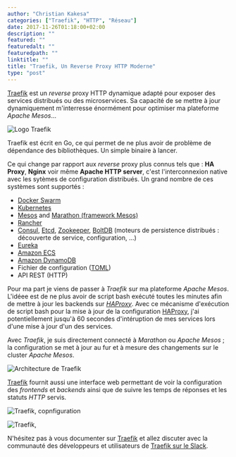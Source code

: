 ```yaml
---
author: "Christian Kakesa"
categories: ["Traefik", "HTTP", "Réseau"]
date: 2017-11-26T01:18:00+02:00
description: ""
featured: ""
featuredalt: ""
featuredpath: ""
linktitle: ""
title: "Traefik, Un Reverse Proxy HTTP Moderne"
type: "post"
---
```


[Traefik](https://traefik.io) est un *reverse* proxy HTTP dynamique adapté pour exposer des services distribués ou des microservices. Sa capacité de se mettre à jour dynamiquement m'interresse énormément pour optimiser ma plateforme *Apache Mesos*...

![Logo Traefik](/images/logo_traefik.png)

Traefik est écrit en Go, ce qui permet de ne plus avoir de problème de dépendance des bibliothèques. Un simple binaire à lancer.

Ce qui change par rapport aux *reverse* proxy plus connus tels que : **HA Proxy**, **Nginx** voir même **Apache HTTP server**, c'est l'interconnexion native avec les sytèmes de configuration distribués.
Un grand nombre de ces systèmes sont supportés :

* [Docker Swarm](https://docs.docker.com/engine/swarm/)
* [Kubernetes](http://kubernetes.io/)
* [Mesos](https://github.com/apache/mesos) and [Marathon (framework Mesos)](https://mesosphere.github.io/marathon/)
* [Rancher](https://rancher.com/)
* [Consul](https://www.consul.io/), [Etcd](https://coreos.com/etcd/), [Zookeeper](https://zookeeper.apache.org/), [BoltDB](https://github.com/boltdb/bolt) (moteurs de persistence distribués : découverte de service, configuration, ...)
* [Eureka](https://github.com/Netflix/eureka)
* [Amazon ECS](https://aws.amazon.com/fr/ecs/)
* [Amazon DynamoDB](https://aws.amazon.com/fr/dynamodb/)
* Fichier de configuration ([TOML](https://github.com/toml-lang/toml))
* API REST (HTTP)

Pour ma part je viens de passer à *Traefik* sur ma plateforme *Apache Mesos*.
L'idéee est de ne plus avoir de script bash exécuté toutes les minutes afin de mettre à jour les backends sur *[HAProxy](http://www.haproxy.org/)*.
Avec ce mécanisme d'exécution de script bash pour la mise à jour de la configuration [HAProxy](http://www.haproxy.org/), j'ai potentiellement jusqu'à 60 secondes d'intéruption de mes services lors d'une mise à jour d'un des services.

Avec *Traefik*, je suis directement connecté à *Marathon* ou *Apache Mesos* ; la configuration se met à jour au fur et à mesure des changements sur le cluster *Apache Mesos*.

![Architecture de Traefik](/images/traefik_architecture.png)

[Traefik](https://traefik.io) fournit aussi une interface web permettant de voir la configuration des *frontends* et *backends* ainsi que de suivre les temps de réponses et les statuts *HTTP* servis.

![Traefik, copnfiguration](/images/traefik_stats.png)

![Traefik, ](/images/traefik_webui.png)

N'hésitez pas à vous documenter sur [Traefik](https://traefik.io) et allez discuter avec la communauté des développeurs et utilisateurs de [Traefik sur le Slack](https://traefik.herokuapp.com/).
